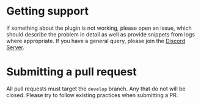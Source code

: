 # Getting support
If something about the plugin is not working, please open an issue, which should describe the problem in detail as well as provide snippets from logs where appropriate.
If you have a general query, please join the [Discord Server](https://discord.gg/BCVHCzd77R).

# Submitting a pull request
All pull requests must target the `develop` branch. Any that do not will be closed. Please try to follow existing practices when submitting a PR.
